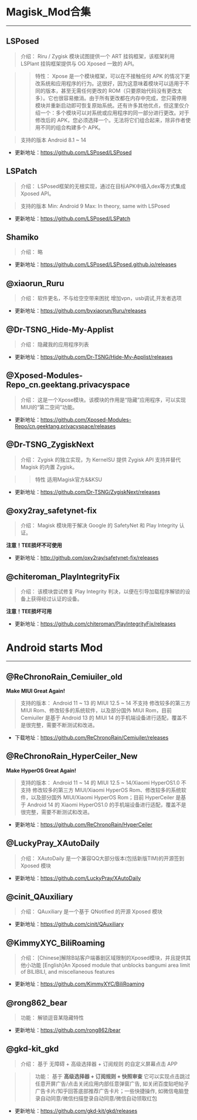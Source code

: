 Magisk_Mod合集
===
******
LSPosed
----

>介绍：
Riru / Zygisk 模块试图提供一个 ART 挂钩框架，该框架利用 LSPlant 挂钩框架提供与 OG Xposed 一致的 API。

>>特性：
Xpose 是一个模块框架，可以在不接触任何 APK 的情况下更改系统和应用程序的行为。这很好，因为这意味着模块可以适用于不同的版本，甚至无需任何更改的 ROM（只要原始代码没有更改太多）。它也很容易撤消。由于所有更改都在内存中完成，您只需停用模块并重新启动即可恢复原始系统。还有许多其他优点，但这里仅介绍一个：多个模块可以对系统或应用程序的同一部分进行更改。对于修改后的 APK，您必须选择一个。无法将它们组合起来，除非作者使用不同的组合构建多个 APK。

>支持的版本
Android 8.1 ~ 14

- 更新地址：https://github.com/LSPosed/LSPosed

LSPatch
---

>介绍：
LSPosed框架的无根实现，通过在目标APK中插入dex等方式集成Xposed API。

>支持的版本
Min: Android 9
Max: In theory, same with LSPosed

- 更新地址：https://github.com/LSPosed/LSPatch


Shamiko
---

>介绍：
略

- 更新地址：https://github.com/LSPosed/LSPosed.github.io/releases

@xiaorun_Ruru
---

>介绍：
 软件更名，不与给空空带来困扰
 增加vpn，usb调试,开发者选项

- 更新地址：https://github.com/byxiaorun/Ruru/releases

@Dr-TSNG_Hide-My-Applist
---

>介绍：
隐藏我的应用程序列表

- 更新地址：https://github.com/Dr-TSNG/Hide-My-Applist/releases

@Xposed-Modules-Repo_cn.geektang.privacyspace
---

>介绍：
这是一个Xpose模块。该模块的作用是“隐藏”应用程序，可以实现MIUI的“第二空间”功能。

- 更新地址：https://github.com/Xposed-Modules-Repo/cn.geektang.privacyspace/releases

@Dr-TSNG_ZygiskNext
---

>介绍：
Zygisk 的独立实现，为 KernelSU 提供 Zygisk API 支持并替代 Magisk 的内置 Zygisk。

>>特性
适用Magisk官方&&KSU

- 更新地址：https://github.com/Dr-TSNG/ZygiskNext/releases

@oxy2ray_safetynet-fix
---

>介绍：
Magisk 模块用于解决 Google 的 SafetyNet 和 Play Integrity 认证。

**注意！TEE损坏不可使用**

- 更新地址：http://github.com/oxy2ray/safetynet-fix/releases

@chiteroman_PlayIntegrityFix
---

>介绍：
该模块尝试修复 Play Integrity 判决，以便在引导加载程序解锁的设备上获得经过认证的设备。

**注意！TEE损坏可用**

- 更新地址：https://github.com/chiteroman/PlayIntegrityFix/releases


Android starts Mod
===
******

@ReChronoRain_Cemiuiler_old
---

**Make MIUI Great Again!**

>支持的版本：
Android 11 ~ 13 的 MIUI 12.5 ~ 14
不支持 修改较多的第三方 MIUI Rom、修改较多的系统软件，以及部分国外 MIUI Rom，目前 Cemiuiler 是基于 Android 13 的 MIUI 14 的手机端设备进行适配，覆盖不是很完整，需要不断测试和改进。

- 下载地址：https://github.com/ReChronoRain/Cemiuiler/releases

@ReChronoRain_HyperCeiler_New
---

**Make HyperOS Great Again!**

>支持的版本：
Android 11 ~ 14 的 MIUI 12.5 ~ 14/Xiaomi HyperOS1.0
不支持 修改较多的第三方 MIUI/Xiaomi HyperOS Rom、修改较多的系统软件，以及部分国外 MIUI/Xiaomi HyperOS Rom；目前 HyperCeiler 是基于 Android 14 的 Xiaomi HyperOS1.0 的手机端设备进行适配，覆盖不是很完整，需要不断测试和改进。

- 更新地址：https://github.com/ReChronoRain/HyperCeiler


@LuckyPray_XAutoDaily
---

>介绍：
XAutoDaily 是一个兼容QQ大部分版本(包括新版TIM)的开源签到 Xposed 模块

- 更新地址：https://github.com/LuckyPray/XAutoDaily

@cinit_QAuxiliary
---

>介绍：
QAuxiliary 是一个基于 QNotified 的开源 Xposed 模块

- 更新地址：https://github.com/cinit/QAuxiliary

@KimmyXYC_BiliRoaming
---

>介绍：
[Chinese]解除B站客户端番剧区域限制的Xposed模块，并且提供其他小功能
[English]An Xposed module that unblocks bangumi area limit of BILIBILI, and miscellaneous features

- 更新地址：https://github.com/KimmyXYC/BiliRoaming

@rong862_bear
---

>功能：
>解锁逗音某隐藏特性

- 更新地址：https://github.com/rong862/bear

@gkd-kit_gkd
---

>介绍：
基于 无障碍 + 高级选择器 + 订阅规则 的自定义屏幕点击 APP

>>功能：
基于 **高级选择器 + 订阅规则 + 快照审查** 
它可以实现点击跳过任意开屏广告/点击关闭应用内部任意弹窗广告, 如关闭百度贴吧帖子广告卡片/知乎回答底部推荐广告卡片；一些快捷操作, 如微信电脑登录自动同意/微信扫描登录自动同意/微信自动领取红包

- 更新地址：https://github.com/gkd-kit/gkd/releases

